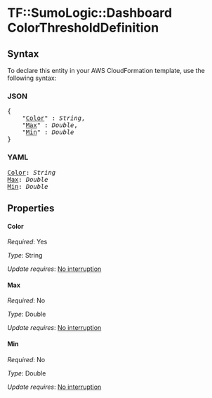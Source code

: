 # TF::SumoLogic::Dashboard ColorThresholdDefinition

## Syntax

To declare this entity in your AWS CloudFormation template, use the following syntax:

### JSON

<pre>
{
    "<a href="#color" title="Color">Color</a>" : <i>String</i>,
    "<a href="#max" title="Max">Max</a>" : <i>Double</i>,
    "<a href="#min" title="Min">Min</a>" : <i>Double</i>
}
</pre>

### YAML

<pre>
<a href="#color" title="Color">Color</a>: <i>String</i>
<a href="#max" title="Max">Max</a>: <i>Double</i>
<a href="#min" title="Min">Min</a>: <i>Double</i>
</pre>

## Properties

#### Color

_Required_: Yes

_Type_: String

_Update requires_: [No interruption](https://docs.aws.amazon.com/AWSCloudFormation/latest/UserGuide/using-cfn-updating-stacks-update-behaviors.html#update-no-interrupt)

#### Max

_Required_: No

_Type_: Double

_Update requires_: [No interruption](https://docs.aws.amazon.com/AWSCloudFormation/latest/UserGuide/using-cfn-updating-stacks-update-behaviors.html#update-no-interrupt)

#### Min

_Required_: No

_Type_: Double

_Update requires_: [No interruption](https://docs.aws.amazon.com/AWSCloudFormation/latest/UserGuide/using-cfn-updating-stacks-update-behaviors.html#update-no-interrupt)

